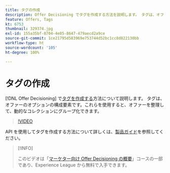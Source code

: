 ```yaml
---
title: タグの作成
description: Offer Decisioning でタグを作成する方法を説明します。 タグは、オファーのオプションの構成要素です。
feature: Offers, Tags
kt: 6753
thumbnail: 329374.jpg
exl-id: 155a35bf-8704-4e85-8647-479aecd2a9ce
source-git-commit: 1ce21795d583969e753744d52bc1cc8d822130bb
workflow-type: ht
source-wordcount: '105'
ht-degree: 100%

---
```


# タグの作成

[!DNL Offer Decisioning] で[タグを作成する](https://experienceleague.adobe.com/docs/journey-optimizer/using/offer-decisioniong/create-components/creating-tags.html?lang=ja)方法について説明します。 タグは、オファーのオプションの構成要素です。これらを使用すると、オファーを整理して、動的なコレクションにグループ化できます。

>[!VIDEO](https://video.tv.adobe.com/v/329374?quality=12&learn=on)

API を使用してタグを作成する方法について詳しくは、[製品ガイド](https://experienceleague.adobe.com/docs/journey-optimizer/using/offer-decisioniong/api-reference/offers-api/tags/create.html?lang=ja)を参照してください。

>[!INFO]
>
> このビデオは「[マーケター向け Offer Decisioning の概要](https://experienceleague.adobe.com/?recommended=ExperiencePlatform-U-1-2020.1.offerdecisioning?lang=ja)」コースの一部であり、Experience League から無料で入手できます。
